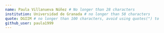 ```yaml
---
name: Paula Villanueva Núñez # No longer than 28 characters
institution: Universidad de Granada # no longer than 58 characters
quote: DGIIM # no longer than 100 characters, avoid using quotes(") to guarantee the format remains the same.
github_user: paula1999
---
```

